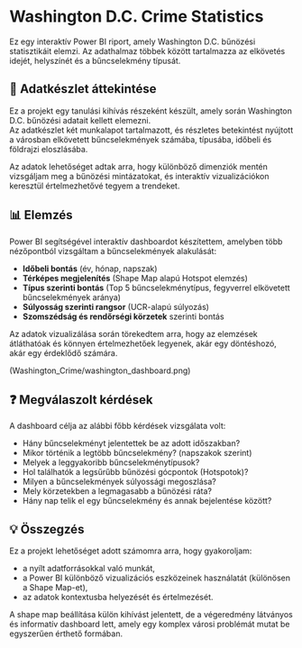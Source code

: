 # Washington D.C. Crime Statistics

Ez egy interaktív Power BI riport, amely Washington D.C. bűnözési statisztikáit elemzi. Az adathalmaz többek között tartalmazza az elkövetés idejét, helyszínét és a bűncselekmény típusát.

## 🔎 Adatkészlet áttekintése

Ez a projekt egy tanulási kihívás részeként készült, amely során Washington D.C. bűnözési adatait kellett elemezni.  
Az adatkészlet két munkalapot tartalmazott, és részletes betekintést nyújtott a városban elkövetett bűncselekmények számába, típusába, időbeli és földrajzi eloszlásába.

Az adatok lehetőséget adtak arra, hogy különböző dimenziók mentén vizsgáljam meg a bűnözési mintázatokat, és interaktív vizualizációkon keresztül értelmezhetővé tegyem a trendeket.

## 📊 Elemzés

Power BI segítségével interaktív dashboardot készítettem, amelyben több nézőpontból vizsgáltam a bűncselekmények alakulását:

- **Időbeli bontás** (év, hónap, napszak)  
- **Térképes megjelenítés** (Shape Map alapú Hotspot elemzés)  
- **Típus szerinti bontás** (Top 5 bűncselekménytípus, fegyverrel elkövetett bűncselekmények aránya)  
- **Súlyosság szerinti rangsor** (UCR-alapú súlyozás)  
- **Szomszédság és rendőrségi körzetek** szerinti bontás

Az adatok vizualizálása során törekedtem arra, hogy az elemzések átláthatóak és könnyen értelmezhetőek legyenek, akár egy döntéshozó, akár egy érdeklődő számára.

(Washington_Crime/washington_dashboard.png) 

## ❓ Megválaszolt kérdések

A dashboard célja az alábbi főbb kérdések vizsgálata volt:

- Hány bűncselekményt jelentettek be az adott időszakban?    
- Mikor történik a legtöbb bűncselekmény? (napszakok szerint)  
- Melyek a leggyakoribb bűncselekménytípusok?  
- Hol találhatók a legsűrűbb bűnözési gócpontok (Hotspotok)?  
- Milyen a bűncselekmények súlyossági megoszlása?  
- Mely körzetekben a legmagasabb a bűnözési ráta?  
- Hány nap telik el egy bűncselekmény és annak bejelentése között?  

## 💡 Összegzés
Ez a projekt lehetőséget adott számomra arra, hogy gyakoroljam:

- a nyílt adatforrásokkal való munkát,  
- a Power BI különböző vizualizációs eszközeinek használatát (különösen a Shape Map-et),  
- az adatok kontextusba helyezését és értelmezését.  

A shape map beállítása külön kihívást jelentett, de a végeredmény látványos és informatív dashboard lett, amely egy komplex városi problémát mutat be egyszerűen érthető formában.

